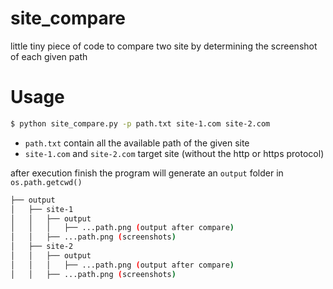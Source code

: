 # site_compare
little tiny piece of code to compare two site by determining the screenshot of each given path

# Usage

```bash
$ python site_compare.py -p path.txt site-1.com site-2.com
```
* `path.txt` contain all the available path of the given site
* `site-1.com` and `site-2.com` target site (without the http or https protocol)

after execution finish the program will generate an `output` folder in `os.path.getcwd()`

```bash
├── output
│   ├── site-1
│   │   ├── output
│   │   │   ├── ...path.png (output after compare)
│   │   ├── ...path.png (screenshots)
│   ├── site-2
│   │   ├── output
│   │   │   ├── ...path.png (output after compare)
│   │   ├── ...path.png (screenshots)
```
